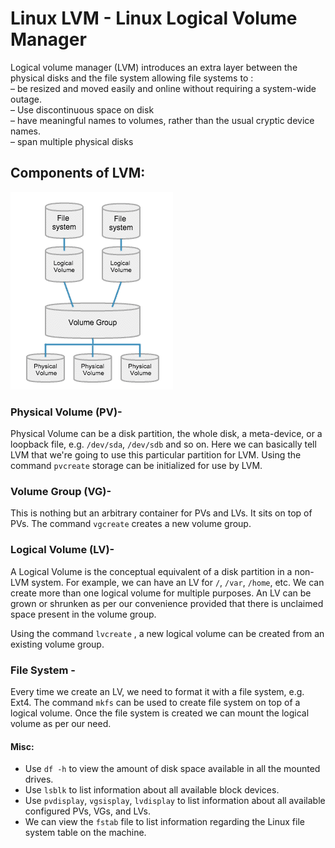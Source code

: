 # Linux LVM - Linux Logical Volume Manager

Logical volume manager (LVM) introduces an extra layer between the physical disks and the file system allowing file systems to :  
– be resized and moved easily and online without requiring a system-wide outage.  
– Use discontinuous space on disk  
– have meaningful names to volumes, rather than the usual cryptic device names.  
– span multiple physical disks

## Components of LVM:
![LVM Structure](images/LVM-basic-structure.png)

### Physical Volume (PV)-
Physical Volume can be a disk partition, the whole disk, a meta-device, or a loopback file, e.g. `/dev/sda`, `/dev/sdb` and so on. Here we can basically tell LVM that we're going to use this particular partition for LVM. 
Using the command `pvcreate` storage can be initialized for use by LVM.

### Volume Group (VG)-
This is nothing but an arbitrary container for PVs and LVs. It sits on top of PVs.
The command `vgcreate` creates a new volume group.

### Logical Volume (LV)-
A Logical Volume is the conceptual equivalent of a disk partition in a non-LVM system. For example, we can have an LV for  `/`, `/var`, `/home`, etc. We can create more than one logical volume for multiple purposes. An LV can be grown or shrunken as per our convenience provided that there is unclaimed space present in the volume group.

Using the command `lvcreate` , a new logical volume can be created from an existing volume group.

### File System -
Every time we create an LV, we need to format it with a file system, e.g. Ext4.
The command `mkfs` can be used to create file system on top of a logical volume. Once the file system is created we can mount the logical volume as per our need.

#### Misc:
 - Use `df -h` to view the amount of disk space available in all the mounted drives.
 - Use `lsblk` to list information about all available block devices.
 - Use `pvdisplay`, `vgsisplay`, `lvdisplay` to list information about all available configured PVs, VGs, and LVs.
 - We can view the `fstab` file to list information regarding the Linux file system table on the machine.

